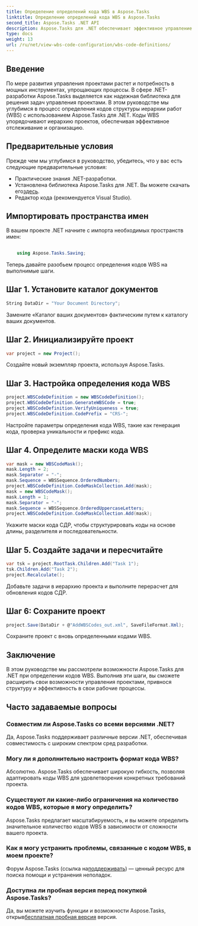 ```yaml
---
title: Определение определений кода WBS в Aspose.Tasks
linktitle: Определение определений кода WBS в Aspose.Tasks
second_title: Aspose.Tasks .NET API
description: Aspose.Tasks для .NET обеспечивает эффективное управление проектами. Освойте кодирование WBS без особых усилий с помощью нашего подробного руководства. Оптимизируйте рабочие процессы сегодня!
type: docs
weight: 13
url: /ru/net/view-wbs-code-configuration/wbs-code-definitions/
---
```

## Введение
По мере развития управления проектами растет и потребность в мощных инструментах, упрощающих процессы. В сфере .NET-разработки Aspose.Tasks выделяется как надежная библиотека для решения задач управления проектами. В этом руководстве мы углубимся в процесс определения кодов структуры иерархии работ (WBS) с использованием Aspose.Tasks для .NET. Коды WBS упорядочивают иерархию проектов, обеспечивая эффективное отслеживание и организацию.
## Предварительные условия
Прежде чем мы углубимся в руководство, убедитесь, что у вас есть следующие предварительные условия:
- Практические знания .NET-разработки.
-  Установлена библиотека Aspose.Tasks для .NET. Вы можете скачать его[здесь](https://releases.aspose.com/tasks/net/).
- Редактор кода (рекомендуется Visual Studio).
## Импортировать пространства имен
В вашем проекте .NET начните с импорта необходимых пространств имен:
```csharp
    
    using Aspose.Tasks.Saving;
```
Теперь давайте разобьем процесс определения кодов WBS на выполнимые шаги.

## Шаг 1. Установите каталог документов
```csharp
String DataDir = "Your Document Directory";
```
Замените «Каталог ваших документов» фактическим путем к каталогу ваших документов.
## Шаг 2. Инициализируйте проект
```csharp
var project = new Project();
```
Создайте новый экземпляр проекта, используя Aspose.Tasks.
## Шаг 3. Настройка определения кода WBS
```csharp
project.WBSCodeDefinition = new WBSCodeDefinition();
project.WBSCodeDefinition.GenerateWBSCode = true;
project.WBSCodeDefinition.VerifyUniqueness = true;
project.WBSCodeDefinition.CodePrefix = "CRS-";
```
Настройте параметры определения кода WBS, такие как генерация кода, проверка уникальности и префикс кода.
## Шаг 4. Определите маски кода WBS
```csharp
var mask = new WBSCodeMask();
mask.Length = 2;
mask.Separator = "-";
mask.Sequence = WBSSequence.OrderedNumbers;
project.WBSCodeDefinition.CodeMaskCollection.Add(mask);
mask = new WBSCodeMask();
mask.Length = 1;
mask.Separator = "-";
mask.Sequence = WBSSequence.OrderedUppercaseLetters;
project.WBSCodeDefinition.CodeMaskCollection.Add(mask);
```
Укажите маски кода СДР, чтобы структурировать коды на основе длины, разделителя и последовательности.
## Шаг 5. Создайте задачи и пересчитайте
```csharp
var tsk = project.RootTask.Children.Add("Task 1");
tsk.Children.Add("Task 2");
project.Recalculate();
```
Добавьте задачи в иерархию проекта и выполните перерасчет для обновления кодов СДР.
## Шаг 6: Сохраните проект
```csharp
project.Save(DataDir + @"AddWBSCodes_out.xml", SaveFileFormat.Xml);
```
Сохраните проект с вновь определенными кодами WBS.
## Заключение
В этом руководстве мы рассмотрели возможности Aspose.Tasks для .NET при определении кодов WBS. Выполнив эти шаги, вы сможете расширить свои возможности управления проектами, привнося структуру и эффективность в свои рабочие процессы.
## Часто задаваемые вопросы
### Совместим ли Aspose.Tasks со всеми версиями .NET?
Да, Aspose.Tasks поддерживает различные версии .NET, обеспечивая совместимость с широким спектром сред разработки.
### Могу ли я дополнительно настроить формат кода WBS?
Абсолютно. Aspose.Tasks обеспечивает широкую гибкость, позволяя адаптировать коды WBS для удовлетворения конкретных требований проекта.
### Существуют ли какие-либо ограничения на количество кодов WBS, которые я могу определить?
Aspose.Tasks предлагает масштабируемость, и вы можете определить значительное количество кодов WBS в зависимости от сложности вашего проекта.
### Как я могу устранить проблемы, связанные с кодом WBS, в моем проекте?
 Форум Aspose.Tasks (ссылка на[поддерживать](https://forum.aspose.com/c/tasks/15)) — ценный ресурс для поиска помощи и устранения неполадок.
### Доступна ли пробная версия перед покупкой Aspose.Tasks?
 Да, вы можете изучить функции и возможности Aspose.Tasks, открыв[бесплатная пробная версия](https://releases.aspose.com/) версия.